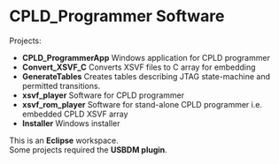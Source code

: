 # CPLD_Programmer Software

Projects:  
* __CPLD_ProgrammerApp__  Windows application for CPLD programmer
* __Convert_XSVF_C__  Converts XSVF files to C array for embedding
* __GenerateTables__  Creates tables describing JTAG state-machine and permitted transitions.
* __xsvf_player__  Software for CPLD programmer
* __xsvf_rom_player__  Software for stand-alone CPLD programmer i.e. embedded CPLD XSVF array
* __Installer__  Windows installer

This is an  __Eclipse__  workspace.  
Some projects required the __USBDM plugin__.